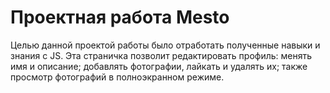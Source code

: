 # Проектная работа Mesto

Целью данной проектой работы было отработать полученные навыки и знания с JS. Эта страничка позволит редактировать профиль: менять имя и описание; добавлять фотографии, лайкать и удалять их; также просмотр фотографий в полноэкранном режиме.
